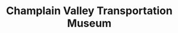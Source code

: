 ---
layout: repo
title: "Champlain Valley Transportation Museum"
id: 22347
permalink: repos/22347/
---